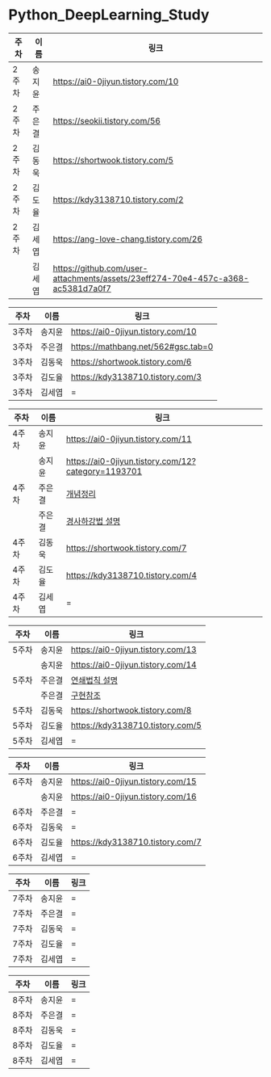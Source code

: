 # Python_DeepLearning_Study
|주차|이름|링크|
|---|---|---|
|2주차|송지윤|https://ai0-0jiyun.tistory.com/10|
|2주차|주은결|https://seokii.tistory.com/56|
|2주차|김동욱|https://shortwook.tistory.com/5|
|2주차|김도율|https://kdy3138710.tistory.com/2|
|2주차|김세엽|https://ang-love-chang.tistory.com/26|
||김세엽|https://github.com/user-attachments/assets/23eff274-70e4-457c-a368-ac5381d7a0f7|


|주차|이름|링크|
|---|---|---|
|3주차|송지윤|https://ai0-0jiyun.tistory.com/10|
|3주차|주은결|https://mathbang.net/562#gsc.tab=0|
|3주차|김동욱|https://shortwook.tistory.com/6|
|3주차|김도율|https://kdy3138710.tistory.com/3|
|3주차|김세엽|=|


|주차|이름|링크|
|---|---|---|
|4주차|송지윤|https://ai0-0jiyun.tistory.com/11|
||송지윤|https://ai0-0jiyun.tistory.com/12?category=1193701|
|4주차|주은결|[개념정리](https://velog.io/@kimkihoon0515/%EB%B0%91%EB%B0%94%EB%8B%A5%EB%B6%80%ED%84%B0-%EC%8B%9C%EC%9E%91%ED%95%98%EB%8A%94-%EB%94%A5%EB%9F%AC%EB%8B%9D-4%EC%9E%A5)|
||주은결|[경사하강법 설명](https://twojun-space.tistory.com/124)|
|4주차|김동욱|https://shortwook.tistory.com/7|
|4주차|김도율|https://kdy3138710.tistory.com/4|
|4주차|김세엽|=|


|주차|이름|링크|
|---|---|---|
|5주차|송지윤|https://ai0-0jiyun.tistory.com/13|
||송지윤|https://ai0-0jiyun.tistory.com/14|
|5주차|주은결|[연쇄법칙 설명](https://vegatrash.tistory.com/17)|
||주은결|[구현참조](https://github.com/youbeebee/deeplearning_from_scratch/blob/master/ch5.%EC%98%A4%EC%B0%A8%EC%97%AD%EC%A0%84%ED%8C%8C%EB%B2%95/5.4.%EB%8B%A8%EC%88%9C%ED%95%9C%20%EA%B3%84%EC%B8%B5%20%EA%B5%AC%ED%98%84%ED%95%98%EA%B8%B0.py)|
|5주차|김동욱|https://shortwook.tistory.com/8|
|5주차|김도율|https://kdy3138710.tistory.com/5|
|5주차|김세엽|=|


|주차|이름|링크|
|---|---|---|
|6주차|송지윤|https://ai0-0jiyun.tistory.com/15|
||송지윤|https://ai0-0jiyun.tistory.com/16|
|6주차|주은결|=|
|6주차|김동욱|=|
|6주차|김도율|https://kdy3138710.tistory.com/7|
|6주차|김세엽|=|


|주차|이름|링크|
|---|---|---|
|7주차|송지윤|=|
|7주차|주은결|=|
|7주차|김동욱|=|
|7주차|김도율|=|
|7주차|김세엽|=|


|주차|이름|링크|
|---|---|---|
|8주차|송지윤|=|
|8주차|주은결|=|
|8주차|김동욱|=|
|8주차|김도율|=|
|8주차|김세엽|=|
